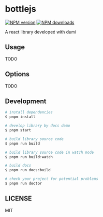 # bottlejs

[![NPM version](https://img.shields.io/npm/v/bottlejs.svg?style=flat)](https://npmjs.org/package/bottlejs)
[![NPM downloads](http://img.shields.io/npm/dm/bottlejs.svg?style=flat)](https://npmjs.org/package/bottlejs)

A react library developed with dumi

## Usage

TODO

## Options

TODO

## Development

```bash
# install dependencies
$ pnpm install

# develop library by docs demo
$ pnpm start

# build library source code
$ pnpm run build

# build library source code in watch mode
$ pnpm run build:watch

# build docs
$ pnpm run docs:build

# check your project for potential problems
$ pnpm run doctor
```

## LICENSE

MIT
